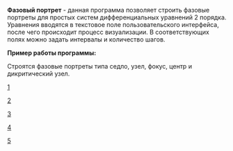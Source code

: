 **Фазовый портрет** - данная программа позволяет строить фазовые портреты для простых систем дифференциальных уравнений 2 порядка. Уравнения вводятся в текстовое поле пользовательского интерфейса, после чего происходит процесс визуализации. В соответствующих полях можно задать интервалы и количество шагов.

**Пример работы программы:**

Строятся фазовые портреты типа седло, узел, фокус, центр и дикритический узел.

[1](../images/седло.png)

[2](../images/узел.png)

[3](../images/фокус.png)

[4](../images/центр.png)

[5](../images/Дикритический%20узел.png)
